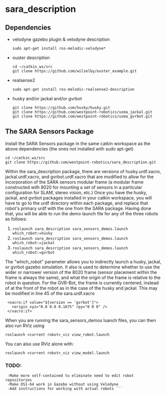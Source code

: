# sara_description

## Dependencies
- velodyne gazebo plugin & velodyne description
   ``` 
   sudo apt-get install ros-melodic-velodyne* 
   ```
- ouster description
   ``` 
   cd ~/catkin_ws/src 
   git clone https://github.com/wilselby/ouster_example.git 
   ```
- realsense2
   ``` 
   sudo apt-get install ros-melodic-realsense2-description 
   ```
- husky and/or jackal and/or gvrbot
   ```
   git clone https://github.com/husky/husky.git 
   git clone https://github.com/westpoint-robotics/usma_jackal.git 
   git clone https://github.com/westpoint-robotics/usma_gvrbot.git 
   ```

## The SARA Sensors Package

Install the SARA Sensors package in the same catkin workspace as the above dependencies (the ones not installed with sudo apt-get)

```
cd ~/catkin_ws/src
git clone https://github.com/westpoint-robotics/sara_description.git
```
Within the sara_description package, there are versions of husky.urdf.xacro, jackal.urdf.xacro, and gvrbot.urdf.xacro that are modified to allow for the incorporation of the SARA sensors modular frame (a modular frame constructed with 8020 for mounting a set of sensors in a particular configuration for SLAM, stereo vision, etc.)  Once you have the husky, jackal, and gvrbot packages installed in your catkin workspace, you will have to go to the urdf directory within each package, and replace that robot's primary urdf with the one from the SARA package.  Having done that, you will be able to run the demo launch file for any of the three robots as follows:

1. ` roslaunch sara_description sara_sensors_demos.launch which_robot:=husky `
2. ` roslaunch sara_description sara_sensors_demos.launch which_robot:=jackal `
3. ` roslaunch sara_description sara_sensors_demos.launch which_robot:=gvrbot `

The "which_robot" parameter allows you to indirectly launch a husky, jackal, or gvrbot gazebo simulation.  It also is used to determine whether to use the wider or narrower version of the 8020 frame (sensor placement within the frame is always the same), and what the origin of the frame is relative to the robot in question.  For the GVR-Bot, the frame is currently centered, instead of at the front of the robot as in the case of the husky and jackal.  This may be modified in line 45 of the sara.urdf.xacro

```
 <xacro:if value="${version == 'gvrbot'}">
   <origin xyz="0.0 0.0 0.1675" rpy="0 0 0" />
 </xacro:if> 
```
 
When you are running the sara_sensors_demos luanch files, you can then also run RViz using
```
roslaunch <current robot>_viz view_robot.launch
```

You can also use RViz alone with:
```
roslaunch <current robot>_viz view_model.launch
```

### TODO:
```
 -Make more self-contained to eliminate need to edit robot repositories
 -Make OS1-64 work in Gazebo without using Velodyne
 -Add instructions for working with actual robots ```
